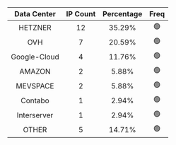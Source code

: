 | Data Center | IP Count | Percentage | Freq |
|:------------:|:--------:|:-----------:|:-----:|
| HETZNER | 12 | 35.29% | 🟢 |
| OVH | 7 | 20.59% | 🟢 |
| Google-Cloud | 4 | 11.76% | 🟢 |
| AMAZON | 2 | 5.88% | 🟢 |
| MEVSPACE | 2 | 5.88% | 🟢 |
| Contabo | 1 | 2.94% | 🟢 |
| Interserver | 1 | 2.94% | 🟢 |
| OTHER | 5 | 14.71% | 🟢 |
